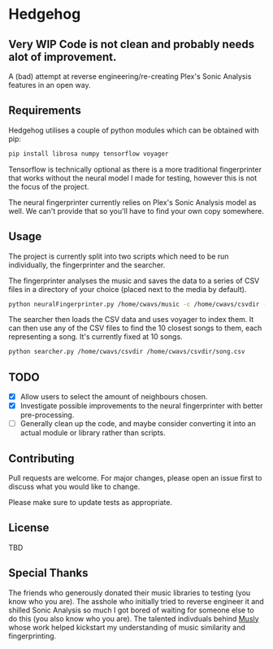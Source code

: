 # Hedgehog
## Very WIP Code is not clean and probably needs alot of improvement.

A (bad) attempt at reverse engineering/re-creating Plex's Sonic Analysis features in an open way.

## Requirements

Hedgehog utilises a couple of python modules which can be obtained with pip:

```bash
pip install librosa numpy tensorflow voyager
```

Tensorflow is technically optional as there is a more traditional fingerprinter that works without the neural model I made for testing, however this is not the focus of the project.

The neural fingerprinter currently relies on Plex's Sonic Analysis model as well. We can't provide that so you'll have to find your own copy somewhere.

## Usage

The project is currently split into two scripts which need to be run individually, the fingerprinter and the searcher.

The fingerprinter analyses the music and saves the data to a series of CSV files in a directory of your choice (placed next to the media by default).

```bash
python neuralFingerprinter.py /home/cwavs/music -c /home/cwavs/csvdir -m Music.tflite -f mp3
```

The searcher then loads the CSV data and uses voyager to index them. It can then use any of the CSV files to find the 10 closest songs to them, each representing a song. It's currently fixed at 10 songs.

```bash
python searcher.py /home/cwavs/csvdir /home/cwavs/csvdir/song.csv
```

## TODO

- [X] Allow users to select the amount of neighbours chosen.
- [x] Investigate possible improvements to the neural fingerprinter with better pre-processing.
- [ ] Generally clean up the code, and maybe consider converting it into an actual module or library rather than scripts.

## Contributing

Pull requests are welcome. For major changes, please open an issue first
to discuss what you would like to change.

Please make sure to update tests as appropriate.

## License

TBD

## Special Thanks

The friends who generously donated their music libraries to testing (you know who you are).
The asshole who initially tried to reverse engineer it and shilled Sonic Analysis so much I got bored of waiting for someone else to do this (you also know who you are).
The talented indivduals behind [Musly](https://www.musly.org/) whose work helped kickstart my understanding of music similarity and fingerprinting.
